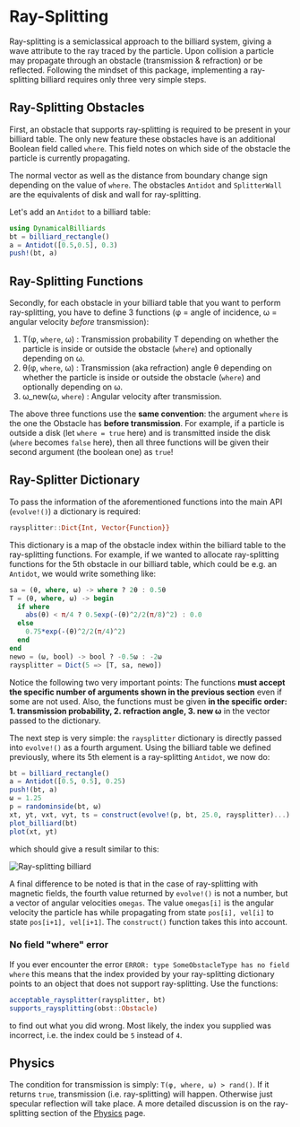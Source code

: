 # Ray-Splitting
Ray-splitting is a semiclassical approach to the billiard system, giving a wave attribute to the ray traced by the particle.
Upon collision a particle may propagate through an obstacle (transmission & refraction) or be reflected. Following the mindset of this package, implementing a ray-splitting billiard requires only three very simple steps.

## Ray-Splitting Obstacles
First, an obstacle that supports ray-splitting is required to be present in your billiard table. The only new feature these obstacles have is an additional Boolean field called `where`. This field notes on which side of the obstacle the particle is currently propagating.

The normal vector as well as the distance from boundary change sign depending on the value of `where`. The obstacles `Antidot` and `SplitterWall` are the equivalents of disk and wall for ray-splitting.

Let's add an `Antidot` to a billiard table:

```julia
using DynamicalBilliards
bt = billiard_rectangle()
a = Antidot([0.5,0.5], 0.3)
push!(bt, a)
```

## Ray-Splitting Functions
Secondly, for each obstacle in your billiard table that you want to perform ray-splitting, you have to define 3 functions (φ = angle of incidence, ω = angular velocity *before* transmission):

1. T(φ, `where`, ω) : Transmission probability Τ depending on
   whether the particle is inside or outside the obstacle (`where`) and optionally depending on ω.
2. θ(φ, `where`, ω) : Transmission (aka refraction) angle θ
   depending on whether the particle is inside or outside the obstacle (`where`) and optionally depending on ω.
3. ω_new(ω, `where`) : Angular velocity after transmission.

The above three functions use the **same convention**: the argument `where` is the one the Obstacle has **before transmission**. For example, if a particle is outside a disk (let `where = true` here) and is transmitted inside the disk (`where` becomes `false` here), then all three functions will be given their second argument (the boolean one) as `true`!

## Ray-Splitter Dictionary
To pass the information of the aforementioned functions into the main API (`evolve!()`) a dictionary is required:
```julia
raysplitter::Dict{Int, Vector{Function}}
```
This dictionary is a map of the obstacle index within the billiard table to the ray-splitting functions. For example, if we wanted to allocate ray-splitting functions for the 5th obstacle in our billiard table, which could be e.g. an `Antidot`, we would write something like:
```julia
sa = (θ, where, ω) -> where ? 2θ : 0.5θ
T = (θ, where, ω) -> begin
  if where
    abs(θ) < π/4 ? 0.5exp(-(θ)^2/2(π/8)^2) : 0.0
  else
    0.75*exp(-(θ)^2/2(π/4)^2)
  end
end
newo = (ω, bool) -> bool ? -0.5ω : -2ω
raysplitter = Dict(5 => [T, sa, newo])
```
Notice the following two very important points: The functions **must accept the specific number of arguments shown in the previous section** even if some are not used. Also, the functions must be given **in the specific order: 1. transmission probability, 2. refraction angle, 3. new ω** in the vector passed to the dictionary.

The next step is very simple: the `raysplitter` dictionary is directly passed into `evolve!()` as a fourth argument.
Using the billiard table we defined previously, where its 5th element is a ray-splitting `Antidot`, we now do:
```julia
bt = billiard_rectangle()
a = Antidot([0.5, 0.5], 0.25)
push!(bt, a)
ω = 1.25
p = randominside(bt, ω)
xt, yt, vxt, vyt, ts = construct(evolve!(p, bt, 25.0, raysplitter)...)
plot_billiard(bt)
plot(xt, yt)
```
which should give a result similar to this:

![Ray-splitting billiard](http://i.imgur.com/UfGQfOm.png)

A final difference to be noted is that in the case of ray-splitting with magnetic fields, the fourth value returned by `evolve!()` is not a number, but a vector of angular velocities `omegas`. The value `omegas[i]` is the angular velocity the particle has while propagating from state `pos[i], vel[i]` to state `pos[i+1], vel[i+1]`. The `construct()` function takes this into account.

### No field "where" error

If you ever encounter the error `ERROR: type SomeObstacleType has no field where` this means that the index provided by your ray-splitting dictionary points to an object that does not support ray-splitting. Use the functions:
```julia
acceptable_raysplitter(raysplitter, bt)
supports_raysplitting(obst::Obstacle)
```
to find out what you did wrong. Most likely, the index you supplied was incorrect, i.e. the index could be `5` instead of `4`.

## Physics
The condition for transmission is simply: `T(φ, where, ω) > rand()`. If it returns `true`, transmission (i.e. ray-splitting) will happen. Otherwise just specular reflection will take place. A more detailed discussion is on the ray-splitting section of the
[Physics](/physics#ray-splitting-functions) page.
